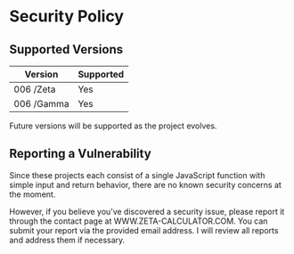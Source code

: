 # Security Policy

## Supported Versions

| Version                      | Supported    |
| ---------------------------- | ------------ |
| 006 /Zeta                    | Yes          |
| 006 /Gamma                   | Yes          |
Future versions will be supported as the project evolves.

## Reporting a Vulnerability

Since these projects each consist of a single JavaScript function with simple input and return behavior, there are no known security concerns at the moment.

However, if you believe you’ve discovered a security issue, please report it through the contact page at WWW.ZETA-CALCULATOR.COM.
You can submit your report via the provided email address.
I will review all reports and address them if necessary.
